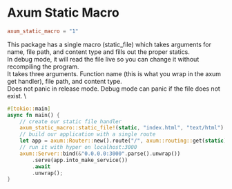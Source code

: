 # Axum Static Macro
```toml
axum_static_macro = "1"
```
This package has a single macro (static_file) which takes arguments for name, file path, and content type and fills out the proper statics. \
In debug mode, it will read the file live so you can change it without recompiling the program. \
It takes three arguments. Function name (this is what you wrap in the axum get handler), file path, and content type. \
Does not panic in release mode. Debug mode can panic if the file does not exist. \

```rust
#[tokio::main]
async fn main() {
    // create our static file handler
    axum_static_macro::static_file!(static, "index.html", "text/html")
    // build our application with a single route
    let app = axum::Router::new().route("/", axum::routing::get(static));
    // run it with hyper on localhost:3000
    axum::Server::bind(&"0.0.0.0:3000".parse().unwrap())
        .serve(app.into_make_service())
        .await
        .unwrap();
}
```